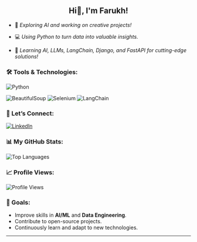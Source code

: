 <h2 align="center">Hi👋, I'm Farukh!</h2>

- 🚀 *Exploring AI and working on creative projects!*

- 💻 *Using Python to turn data into valuable insights.*

- 🌟 *Learning AI, LLMs, LangChain, Django, and FastAPI for cutting-edge solutions!*

### 🛠️ Tools & Technologies:
![Python](https://img.shields.io/badge/-Python-306998?style=for-the-badge&logo=python&logoColor=white)
<!--![Django](https://img.shields.io/badge/-Django-092E20?style=for-the-badge&logo=django&logoColor=white)-->
<!--![FastAPI](https://img.shields.io/badge/-FastAPI-009688?style=for-the-badge&logo=fastapi&logoColor=white)-->
![BeautifulSoup](https://img.shields.io/badge/-BeautifulSoup-7F9CF5?style=for-the-badge&logo=beautifulsoup&logoColor=white)
![Selenium](https://img.shields.io/badge/-Selenium-43B02A?style=for-the-badge&logo=selenium&logoColor=white)
![LangChain](https://img.shields.io/badge/-LangChain-007ACC?style=for-the-badge&logo=python&logoColor=white)

  ### 💬 Let’s Connect:
[![LinkedIn](https://img.shields.io/badge/LinkedIn-FarukhJaved-teal?style=for-the-badge&logo=linkedin)](https://www.linkedin.com/in/farukh-javed)

### 📊 My GitHub Stats:
<!--![Farukh's GitHub Stats](https://github-readme-stats.vercel.app/api?username=farukh-javed&show_icons=true&hide_title=true&count_private=true&hide=prs&theme=merko)-->
![Top Languages](https://github-readme-stats.vercel.app/api/top-langs/?username=farukh-javed&layout=compact&theme=merko)

### 📈 Profile Views:
![Profile Views](https://img.shields.io/badge/Views-89-blue?style=for-the-badge&logo=github&logoColor=white)

### 🎯 Goals:
- Improve skills in **AI/ML** and **Data Engineering**.
- Contribute to open-source projects.
- Continuously learn and adapt to new technologies.

---
<!--
### 🌟 Featured Projects:
- [**Anomaly Detection System**](https://github.com/farukh-javed/Anomaly-Detection-System-with-ML.git)
- [**Project 2**](https://github.com/farukh-javed/project2): Brief description of Project 2.
-->
